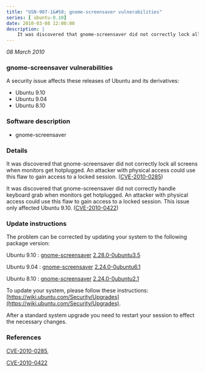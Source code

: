 ```yaml
---
title: "USN-907-1&#58; gnome-screensaver vulnerabilities"
series: [ ubuntu-8.10]
date: 2010-03-08 12:00:00
description: |
    It was discovered that gnome-screensaver did not correctly lock all screens when monitors get hotplugged. An attacker with physical access could use this flaw to gain access to a locked session. ([CVE-2010-0285](http://people.ubuntu.com/~ubuntu-security/cve/CVE-2010-0285))
--- 
```

 
 

*08 March 2010*

### gnome-screensaver vulnerabilities

A security issue affects these releases of Ubuntu and its derivatives:

* Ubuntu 9.10
* Ubuntu 9.04
* Ubuntu 8.10

### Software description

* gnome-screensaver 

### Details

It was discovered that gnome-screensaver did not correctly lock all screens when monitors get hotplugged. An attacker with physical access could use this flaw to gain access to a locked session. ([CVE-2010-0285](http://people.ubuntu.com/~ubuntu-security/cve/CVE-2010-0285))

It was discovered that gnome-screensaver did not correctly handle keyboard grab when monitors get hotplugged. An attacker with physical access could use this flaw to gain access to a locked session. This issue only affected Ubuntu 9.10. ([CVE-2010-0422](http://people.ubuntu.com/~ubuntu-security/cve/CVE-2010-0422)) 

### Update instructions

The problem can be corrected by updating your system to the following package version:

Ubuntu 9.10
 : [gnome-screensaver](https://launchpad.net/ubuntu/+source/gnome-screensaver) <span> [2.28.0-0ubuntu3.5](https://launchpad.net/ubuntu/+source/gnome-screensaver/2.28.0-0ubuntu3.5) </span> 

Ubuntu 9.04
 : [gnome-screensaver](https://launchpad.net/ubuntu/+source/gnome-screensaver) <span> [2.24.0-0ubuntu6.1](https://launchpad.net/ubuntu/+source/gnome-screensaver/2.24.0-0ubuntu6.1) </span> 

Ubuntu 8.10
 : [gnome-screensaver](https://launchpad.net/ubuntu/+source/gnome-screensaver) <span> [2.24.0-0ubuntu2.1](https://launchpad.net/ubuntu/+source/gnome-screensaver/2.24.0-0ubuntu2.1) </span> 

To update your system, please follow these instructions: [https://wiki.ubuntu.com/Security/Upgrades](https://wiki.ubuntu.com/Security/Upgrades).

After a standard system upgrade you need to restart your session to effect the necessary changes. 

### References

 
 [CVE-2010-0285](http://people.ubuntu.com/~ubuntu-security/cve/CVE-2010-0285), 

 [CVE-2010-0422](http://people.ubuntu.com/~ubuntu-security/cve/CVE-2010-0422)
 

